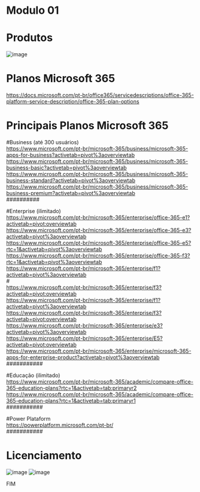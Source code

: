 # Modulo 01

# Produtos

![image](https://user-images.githubusercontent.com/49683486/172044790-567ecff9-ea4c-4675-af17-a5035db1e5b3.png)

# Planos Microsoft 365
https://docs.microsoft.com/pt-br/office365/servicedescriptions/office-365-platform-service-description/office-365-plan-options

# Principais Planos Microsoft 365
#Business (até 300 usuários)<br>
https://www.microsoft.com/pt-br/microsoft-365/business/microsoft-365-apps-for-business?activetab=pivot%3aoverviewtab
https://www.microsoft.com/pt-br/microsoft-365/business/microsoft-365-business-basic?activetab=pivot%3aoverviewtab
https://www.microsoft.com/pt-br/microsoft-365/business/microsoft-365-business-standard?activetab=pivot%3aoverviewtab
https://www.microsoft.com/pt-br/microsoft-365/business/microsoft-365-business-premium?activetab=pivot%3aoverviewtab
<br>##########

#Enterprise (ilimitado)<br>
https://www.microsoft.com/pt-br/microsoft-365/enterprise/office-365-e1?activetab=pivot:overviewtab
<br>https://www.microsoft.com/pt-br/microsoft-365/enterprise/office-365-e3?activetab=pivot%3aoverviewtab
<br>https://www.microsoft.com/pt-br/microsoft-365/enterprise/office-365-e5?rtc=1&activetab=pivot%3aoverviewtab
<br>https://www.microsoft.com/pt-br/microsoft-365/enterprise/office-365-f3?rtc=1&activetab=pivot%3aoverviewtab
<br>https://www.microsoft.com/pt-br/microsoft-365/enterprise/f1?activetab=pivot%3aoverviewtab
<br>#<br>
https://www.microsoft.com/pt-br/microsoft-365/enterprise/f3?activetab=pivot:overviewtab
<br>https://www.microsoft.com/pt-br/microsoft-365/enterprise/f1?activetab=pivot%3aoverviewtab
<br>https://www.microsoft.com/pt-br/microsoft-365/enterprise/f3?activetab=pivot:overviewtab
<br>https://www.microsoft.com/pt-br/microsoft-365/enterprise/e3?activetab=pivot%3aoverviewtab
<br>https://www.microsoft.com/pt-br/microsoft-365/enterprise/E5?activetab=pivot:overviewtab
<br>https://www.microsoft.com/pt-br/microsoft-365/enterprise/microsoft-365-apps-for-enterprise-product?activetab=pivot%3aoverviewtab
<br>###########

#Educação (ilimitado)<br>
https://www.microsoft.com/pt-br/microsoft-365/academic/compare-office-365-education-plans?rtc=1&activetab=tab:primaryr2
https://www.microsoft.com/pt-br/microsoft-365/academic/compare-office-365-education-plans?rtc=1&activetab=tab:primaryr1
<br>###########

#Power Plataform<br>
https://powerplatform.microsoft.com/pt-br/
<br>###########

# Licenciamento
![image](https://user-images.githubusercontent.com/49683486/172044903-4e3bf060-4b30-4969-bfea-5878e353748c.png)
![image](https://user-images.githubusercontent.com/49683486/172044939-a7383645-56cc-4ef1-a2d0-76e7144de018.png)

FIM

